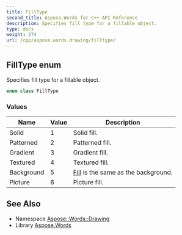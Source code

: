```yaml
---
title: FillType
second_title: Aspose.Words for C++ API Reference
description: Specifies fill type for a fillable object.
type: docs
weight: 274
url: /cpp/aspose.words.drawing/filltype/
---
```

## FillType enum


Specifies fill type for a fillable object.

```cpp
enum class FillType
```

### Values

| Name | Value | Description |
| --- | --- | --- |
| Solid | 1 | Solid fill. |
| Patterned | 2 | Patterned fill. |
| Gradient | 3 | Gradient fill. |
| Textured | 4 | Textured fill. |
| Background | 5 | [Fill](../fill/) is the same as the background. |
| Picture | 6 | Picture fill. |

## See Also

* Namespace [Aspose::Words::Drawing](../)
* Library [Aspose.Words](../../)
